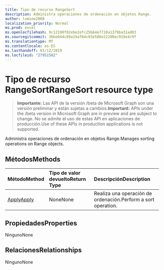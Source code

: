 ```yaml
---
title: Tipo de recurso RangeSort
description: Administra operaciones de ordenación en objetos Range.
author: lumine2008
localization_priority: Normal
ms.prod: excel
ms.openlocfilehash: 9c12198f02ebe2efc25b64e7710a1379ba31ad03
ms.sourcegitcommit: 36be044c89a19af84c93e586e22200ec919e4c9f
ms.translationtype: MT
ms.contentlocale: es-ES
ms.lasthandoff: 01/12/2019
ms.locfileid: "27951582"
---
```

# <a name="rangesort-resource-type"></a><span data-ttu-id="c3b71-103">Tipo de recurso RangeSort</span><span class="sxs-lookup"><span data-stu-id="c3b71-103">RangeSort resource type</span></span>

> <span data-ttu-id="c3b71-104">**Importante:** Las API de la versión /beta de Microsoft Graph son una versión preliminar y están sujetas a cambios.</span><span class="sxs-lookup"><span data-stu-id="c3b71-104">**Important:** APIs under the /beta version in Microsoft Graph are in preview and are subject to change.</span></span> <span data-ttu-id="c3b71-105">No se admite el uso de estas API en aplicaciones de producción.</span><span class="sxs-lookup"><span data-stu-id="c3b71-105">Use of these APIs in production applications is not supported.</span></span>

<span data-ttu-id="c3b71-106">Administra operaciones de ordenación en objetos Range.</span><span class="sxs-lookup"><span data-stu-id="c3b71-106">Manages sorting operations on Range objects.</span></span>


## <a name="methods"></a><span data-ttu-id="c3b71-107">Métodos</span><span class="sxs-lookup"><span data-stu-id="c3b71-107">Methods</span></span>

| <span data-ttu-id="c3b71-108">Método</span><span class="sxs-lookup"><span data-stu-id="c3b71-108">Method</span></span>           | <span data-ttu-id="c3b71-109">Tipo de valor devuelto</span><span class="sxs-lookup"><span data-stu-id="c3b71-109">Return Type</span></span>    |<span data-ttu-id="c3b71-110">Descripción</span><span class="sxs-lookup"><span data-stu-id="c3b71-110">Description</span></span>|
|:---------------|:--------|:----------|
|[<span data-ttu-id="c3b71-111">Apply</span><span class="sxs-lookup"><span data-stu-id="c3b71-111">Apply</span></span>](../api/rangesort-apply.md)|<span data-ttu-id="c3b71-112">None</span><span class="sxs-lookup"><span data-stu-id="c3b71-112">None</span></span>|<span data-ttu-id="c3b71-113">Realiza una operación de ordenación.</span><span class="sxs-lookup"><span data-stu-id="c3b71-113">Perform a sort operation.</span></span>|

## <a name="properties"></a><span data-ttu-id="c3b71-114">Propiedades</span><span class="sxs-lookup"><span data-stu-id="c3b71-114">Properties</span></span>
<span data-ttu-id="c3b71-115">Ninguno</span><span class="sxs-lookup"><span data-stu-id="c3b71-115">None</span></span>

## <a name="relationships"></a><span data-ttu-id="c3b71-116">Relaciones</span><span class="sxs-lookup"><span data-stu-id="c3b71-116">Relationships</span></span>
<span data-ttu-id="c3b71-117">Ninguno</span><span class="sxs-lookup"><span data-stu-id="c3b71-117">None</span></span>


<!-- uuid: 8fcb5dbc-d5aa-4681-8e31-b001d5168d79
2015-10-25 14:57:30 UTC -->
<!-- {
  "type": "#page.annotation",
  "description": "RangeSort resource",
  "keywords": "",
  "section": "documentation",
  "tocPath": ""
}-->
